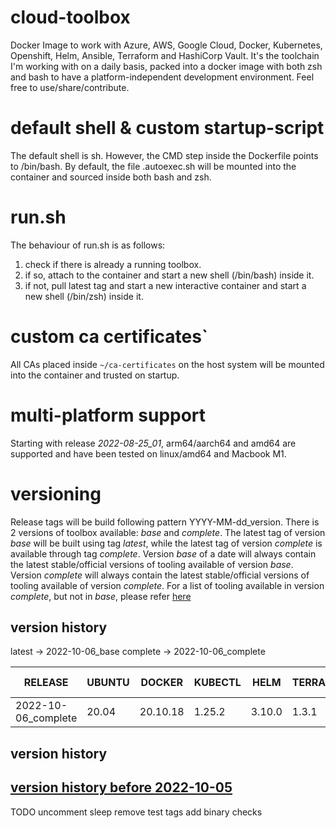 # cloud-toolbox
Docker Image to work with Azure, AWS, Google Cloud, Docker, Kubernetes, Openshift, Helm, Ansible, Terraform and HashiCorp Vault.
It's the toolchain I'm working with on a daily basis, packed into a docker image with both zsh and bash to have a
platform-independent development environment.
Feel free to use/share/contribute.

# default shell & custom startup-script
The default shell is sh.
However, the CMD step inside the Dockerfile points to /bin/bash.
By default, the file .autoexec.sh will be mounted into the container and sourced inside both bash and zsh.

# run.sh
The behaviour of run.sh is as follows:
1. check if there is already a running toolbox.
1. if so, attach to the container and start a new shell (/bin/bash) inside it.
1. if not, pull latest tag and start a new interactive container and start a new shell (/bin/zsh) inside it.

# custom ca certificates`
All CAs placed inside ```~/ca-certificates``` on the host system will be mounted into the container and trusted on startup.

# multi-platform support
Starting with release *2022-08-25_01*, arm64/aarch64 and amd64 are supported and have been tested on linux/amd64 and Macbook M1.

# versioning
Release tags will be build following pattern YYYY-MM-dd_version.
There is 2 versions of toolbox available: *base* and *complete*.
The latest tag of version *base* will be built using tag *latest*, while the latest tag of version *complete* is available through tag *complete*.
Version *base* of a date will always contain the latest stable/official versions of tooling available of version *base*.
Version *complete* will always contain the latest stable/official versions of tooling available of version *complete*.
For a list of tooling available in version *complete*, but not in *base*, please refer [here](https://github.com/ksandermann/cloud-toolbox/blob/master/docs/args_optional.args)

## version history
latest -> 2022-10-06_base
complete -> 2022-10-06_complete

| RELEASE              | UBUNTU | DOCKER   | KUBECTL | HELM   | TERRAFORM | AZ CLI | OPENSSH | CRICTL | VELERO | SENTINEL | STERN  | KUBELOGIN | OC CLI | AWS CLI | GCLOUD SDK  | ANSIBLE | JINJA2  | VAULT  |
|----------------------|--------|----------|---------|--------|-----------|--------|---------|--------|--------|----------|--------|-----------|--------|---------|-------------|---------|---------|--------|
| 2022-10-06_complete  | 20.04  | 20.10.18 | 1.25.2  | 3.10.0 | 1.3.1     | 2.40.0 | 9.1p1   | 1.25.0 | 1.9.2  | 0.18.12  | 1.22.0 | 0.0.20    | 4.11.6 | 1.25.88 | 402.0.0     | 6.4.0   | 3.1.2   | 1.11.4 |

## version history
## [version history before 2022-10-05](https://github.com/ksandermann/cloud-toolbox/blob/master/docs/version_history.md)


TODO
uncomment sleep
remove test tags
add binary checks
